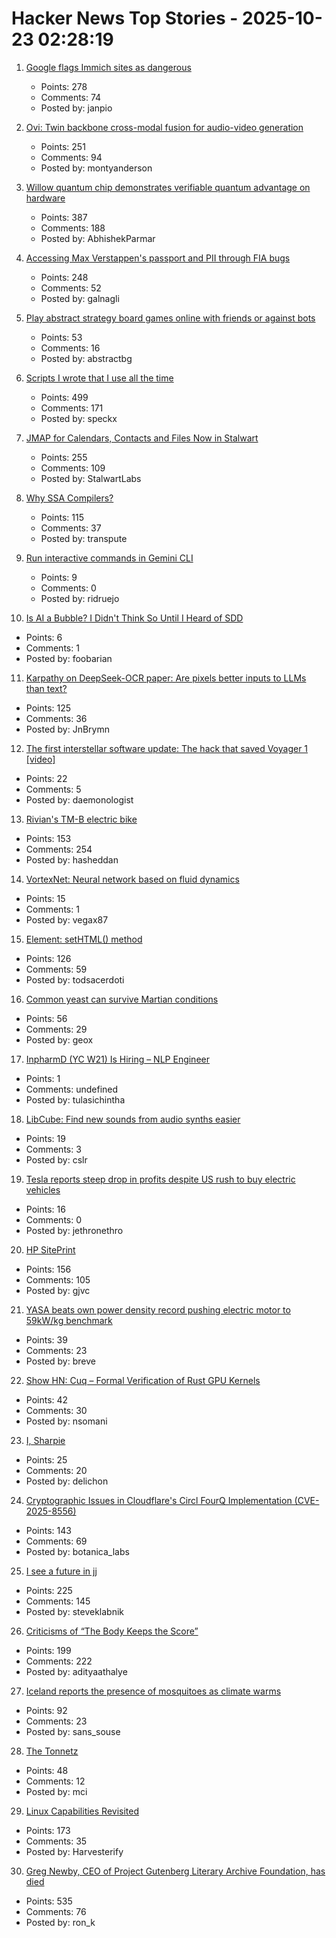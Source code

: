 # Hacker News Top Stories - 2025-10-23 02:28:19

1. [Google flags Immich sites as dangerous](https://immich.app/blog/google-flags-immich-as-dangerous)
   - Points: 278
   - Comments: 74
   - Posted by: janpio

2. [Ovi: Twin backbone cross-modal fusion for audio-video generation](https://github.com/character-ai/Ovi)
   - Points: 251
   - Comments: 94
   - Posted by: montyanderson

3. [Willow quantum chip demonstrates verifiable quantum advantage on hardware](https://blog.google/technology/research/quantum-echoes-willow-verifiable-quantum-advantage/)
   - Points: 387
   - Comments: 188
   - Posted by: AbhishekParmar

4. [Accessing Max Verstappen's passport and PII through FIA bugs](https://ian.sh/fia)
   - Points: 248
   - Comments: 52
   - Posted by: galnagli

5. [Play abstract strategy board games online with friends or against bots](https://abstractboardgames.com/)
   - Points: 53
   - Comments: 16
   - Posted by: abstractbg

6. [Scripts I wrote that I use all the time](https://evanhahn.com/scripts-i-wrote-that-i-use-all-the-time/)
   - Points: 499
   - Comments: 171
   - Posted by: speckx

7. [JMAP for Calendars, Contacts and Files Now in Stalwart](https://stalw.art/blog/jmap-collaboration/)
   - Points: 255
   - Comments: 109
   - Posted by: StalwartLabs

8. [Why SSA Compilers?](https://mcyoung.xyz/2025/10/21/ssa-1/)
   - Points: 115
   - Comments: 37
   - Posted by: transpute

9. [Run interactive commands in Gemini CLI](https://developers.googleblog.com/en/say-hello-to-a-new-level-of-interactivity-in-gemini-cli/)
   - Points: 9
   - Comments: 0
   - Posted by: ridruejo

10. [Is AI a Bubble? I Didn't Think So Until I Heard of SDD](https://hyperdev.matsuoka.com/p/is-ai-a-bubble-i-didnt-think-so-until)
   - Points: 6
   - Comments: 1
   - Posted by: foobarian

11. [Karpathy on DeepSeek-OCR paper: Are pixels better inputs to LLMs than text?](https://twitter.com/karpathy/status/1980397031542989305)
   - Points: 125
   - Comments: 36
   - Posted by: JnBrymn

12. [The first interstellar software update: The hack that saved Voyager 1 [video]](https://www.youtube.com/watch?v=p0K7u3B_8rY)
   - Points: 22
   - Comments: 5
   - Posted by: daemonologist

13. [Rivian's TM-B electric bike](https://www.theverge.com/news/804157/rivian-tm-b-electric-bike-price-specs-helmet-quad)
   - Points: 153
   - Comments: 254
   - Posted by: hasheddan

14. [VortexNet: Neural network based on fluid dynamics](https://github.com/samim23/vortexnet)
   - Points: 15
   - Comments: 1
   - Posted by: vegax87

15. [Element: setHTML() method](https://developer.mozilla.org/en-US/docs/Web/API/Element/setHTML)
   - Points: 126
   - Comments: 59
   - Posted by: todsacerdoti

16. [Common yeast can survive Martian conditions](https://phys.org/news/2025-10-common-yeast-survive-martian-conditions.html)
   - Points: 56
   - Comments: 29
   - Posted by: geox

17. [InpharmD (YC W21) Is Hiring – NLP Engineer](https://inpharmd.com/jobs/inpharmd-is-hiring-ai-ml-engineer)
   - Points: 1
   - Comments: undefined
   - Posted by: tulasichintha

18. [LibCube: Find new sounds from audio synths easier](https://github.com/cslr/libcube-public/wiki)
   - Points: 19
   - Comments: 3
   - Posted by: cslr

19. [Tesla reports steep drop in profits despite US rush to buy electric vehicles](https://www.theguardian.com/technology/2025/oct/22/tesla-earnings-report-latest-drop-profits)
   - Points: 16
   - Comments: 0
   - Posted by: jethronethro

20. [HP SitePrint](https://www.hp.com/us-en/printers/site-print/layout-robot.html)
   - Points: 156
   - Comments: 105
   - Posted by: gjvc

21. [YASA beats own power density record pushing electric motor to 59kW/kg benchmark](https://yasa.com/news/yasa-smashes-own-unofficial-power-density-world-record-pushing-state-of-the-art-electric-motor-to-staggering-new-59kw-kg-benchmark/)
   - Points: 39
   - Comments: 23
   - Posted by: breve

22. [Show HN: Cuq – Formal Verification of Rust GPU Kernels](https://github.com/neelsomani/cuq)
   - Points: 42
   - Comments: 30
   - Posted by: nsomani

23. [I, Sharpie](https://www.commonplace.org/p/chris-griswold-i-sharpie)
   - Points: 25
   - Comments: 20
   - Posted by: delichon

24. [Cryptographic Issues in Cloudflare's Circl FourQ Implementation (CVE-2025-8556)](https://www.botanica.software/blog/cryptographic-issues-in-cloudflares-circl-fourq-implementation)
   - Points: 143
   - Comments: 69
   - Posted by: botanica_labs

25. [I see a future in jj](https://steveklabnik.com/writing/i-see-a-future-in-jj/)
   - Points: 225
   - Comments: 145
   - Posted by: steveklabnik

26. [Criticisms of “The Body Keeps the Score”](https://josepheverettwil.substack.com/p/the-body-keeps-the-score-is-bullshit)
   - Points: 199
   - Comments: 222
   - Posted by: adityaathalye

27. [Iceland reports the presence of mosquitoes as climate warms](https://www.npr.org/2025/10/22/nx-s1-5582748/iceland-mosquitoes-first-time)
   - Points: 92
   - Comments: 23
   - Posted by: sans_souse

28. [The Tonnetz](https://thetonnetz.com/)
   - Points: 48
   - Comments: 12
   - Posted by: mci

29. [Linux Capabilities Revisited](https://dfir.ch/posts/linux_capabilities/)
   - Points: 173
   - Comments: 35
   - Posted by: Harvesterify

30. [Greg Newby, CEO of Project Gutenberg Literary Archive Foundation, has died](https://www.pgdp.net/wiki/In_Memoriam/gbnewby)
   - Points: 535
   - Comments: 76
   - Posted by: ron_k

